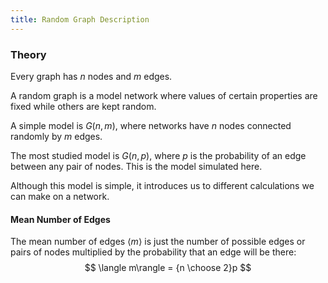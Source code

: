 ```yaml
---
title: Random Graph Description 
---
```

### Theory
Every graph has $n$ nodes and $m$ edges.

A random graph is a model network where values of certain properties are fixed while others are kept random.

A simple model is $G(n, m)$, where networks have $n$ nodes connected randomly by $m$ edges.

The most studied model is $G(n, p)$, where $p$ is the probability of an edge between any pair of nodes.
This is the model simulated here.

Although this model is simple, it introduces us to different calculations we can make on a network.

#### Mean Number of Edges
The mean number of edges $\langle m\rangle$ is just the number of possible edges or pairs of nodes multiplied by the probability that an edge will be there:
$$
\langle m\rangle = {n \choose 2}p
$$